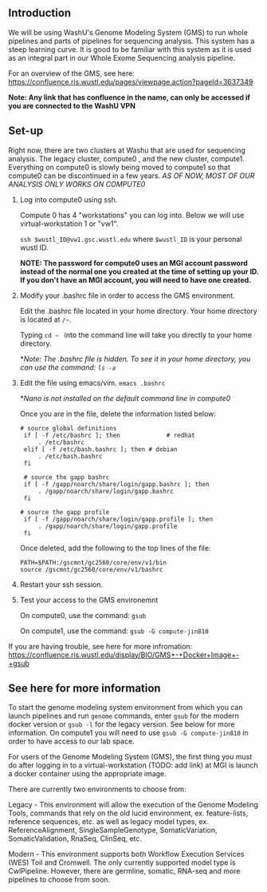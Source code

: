 ## Introduction
We will be using WashU's Genome Modeling System (GMS) to run whole pipelines and parts of pipelines for sequencing analysis. This system has a steep learning curve. It is good to be familiar with this system as it is used as an integral part in our Whole Exome Sequencing analysis pipeline.

For an overview of the GMS, see here: https://confluence.ris.wustl.edu/pages/viewpage.action?pageId=3637349

**Note: Any link that has confluence in the name, can only be accessed if you are connected to the WashU VPN**

## Set-up
Right now, there are two clusters at Washu that are used for sequencing analysis. The legacy cluster, compute0 , and the new cluster, compute1. Everything on compute0 is slowly being moved to compute1 so that compute0 can be discontinued in a few years. *AS OF NOW, MOST OF OUR ANALYSIS ONLY WORKS ON COMPUTE0* 

1. Log into compute0 using ssh.

    Compute 0 has 4 "workstations" you can log into. Below we will use virtual-workstation 1 or "vw1".
  
    ```ssh $wustl_ID@vw1.gsc.wustl.edu``` where ```$wustl_ID``` is your personal wustl ID. 
  
    **NOTE: The password for compute0 uses an MGI account password instead of the normal one you created at the time of setting up your ID. If you don't have an MGI account, you will need to have one created.** 

2. Modify your .bashrc file in order to access the GMS environment.
  
    Edit the .bashrc file located in your home directory. Your home directory is located at `/~`. 
  
    Typing ```cd ~ ``` into the command line will take you directly to your home directory.
  
    **Note: The .bashrc file is hidden. To see it in your home directory, you can use the command: ```ls -a```*

3. Edit the file using emacs/vim. ```emacs .bashrc``` 

    **Nano is not installed  on the default command line in compute0*

    Once you are in the file, delete the information listed below:
    ```
    # source global definitions
     if [ -f /etc/bashrc ]; then             # redhat
         . /etc/bashrc
     elif [ -f /etc/bash.bashrc ]; then # debian
         . /etc/bash.bashrc
     fi

     # source the gapp bashrc
     if [ -f /gapp/noarch/share/login/gapp.bashrc ]; then
         . /gapp/noarch/share/login/gapp.bashrc
     fi

    # source the gapp profile
     if [ -f /gapp/noarch/share/login/gapp.profile ]; then
         . /gapp/noarch/share/login/gapp.profile
     fi
     ```
    Once deleted, add the following to the top lines of the file:

    ```
    PATH=$PATH:/gscmnt/gc2560/core/env/v1/bin
    source /gscmnt/gc2560/core/env/v1/bashrc
    ```
4. Restart your ssh session.

5. Test your access to the GMS environemnt
  
    On compute0, use the command: ```gsub```
    
    On compute1, use the command: `gsub -G compute-jin810` 
    
If you are having trouble, see here for more infromation: https://confluence.ris.wustl.edu/display/BIO/GMS+-+Docker+Image+-+gsub

## See here for more information
To start the genome modeling system environment from which you can launch pipelines and run `genome` commands, enter `gsub` for the modern docker version or `gsub -l` for the legacy version. See below for more information. On compute1 you will need to use `gsub -G compute-jin810` in order to have access to our lab space.

For users of the Genome Modeling System (GMS), the first thing you must do after logging in to a virtual-workstation (TODO: add link) at MGI is launch a docker container using the appropriate image.

There are currently two environments to choose from:

Legacy - This environment will allow the execution of the Genome Modeling Tools, commands that rely on the old lucid environment, ex. feature-lists, reference sequences, etc. as well as legacy model types, ex. ReferenceAlignment, SingleSampleGenotype, SomaticVariation, SomaticValidation, RnaSeq, ClinSeq, etc.

Modern - This environment supports both Workflow Execution Services (WES) Toil and Cromwell. The only currently supported model type is CwlPipeline. However, there are germline, somatic, RNA-seq and more pipelines to choose from soon.
